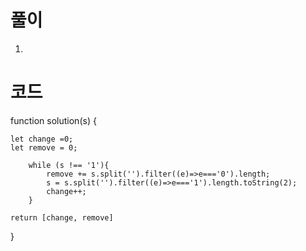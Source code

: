 # 풀이

1.

# 코드

function solution(s) {

    let change =0;
    let remove = 0;

        while (s !== '1'){
            remove += s.split('').filter((e)=>e==='0').length;
            s = s.split('').filter((e)=>e==='1').length.toString(2);
            change++;
        }

    return [change, remove]

}

```js

```

